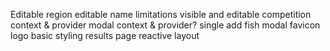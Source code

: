 Editable region
editable name
limitations visible and editable
competition context & provider
modal context & provider?
single add fish modal
favicon
logo
basic styling
results page
reactive layout

